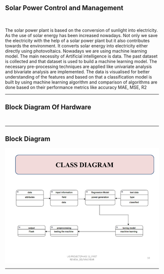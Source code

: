 ## Solar Power Control and Management
<br>
<br>
The solar power plant is based on the conversion of sunlight into 
electricity. As the use of solar energy has been increased nowadays. Not only 
we save the electricity with the help of a solar power plant but it also contributes 
towards the environment. It converts solar energy into electricity either directly 
using photovoltaics. Nowadays we are using machine learning model. The main 
necessity of Artificial intelligence is data. The past dataset is collected and that 
dataset is used to build a machine learning model. The necessary pre-processing 
techniques are applied like univariate analysis and bivariate analysis are 
implemented. The data is visualised for better understanding of the features and 
based on that a classification model is built by using machine learning algorithm 
and comparison of algorithms are done based on their performance metrics like 
accuracy MAE, MSE, R2
<br>
<hr>
<h2>Block Diagram Of Hardware</h2>
<img scr="https://raw.githubusercontent.com/prasath9944/Solar-Power-Control/main/templates/readme_files/Hardware_Block_Diagram.png">
<br>
<hr>
<h2>Block Diagram</h2>
<img src="https://github.com/prasath9944/Solar-Power-Control/blob/main/templates/readme_files/Block_Diagram.png">
<br>
<hr>
